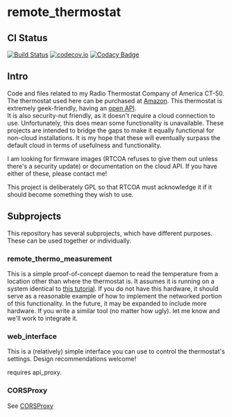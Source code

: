 # remote_thermostat

## CI Status

[![Build Status](https://travis-ci.org/spresse1/CORSProxy.svg?branch=master)](https://travis-ci.org/spresse1/CORSProxy)
[![codecov.io](https://codecov.io/github/spresse1/CORSProxy/coverage.svg?branch=master)](https://codecov.io/github/spresse1/CORSProxy?branch=master)
[![Codacy Badge](https://api.codacy.com/project/badge/grade/bdc343b447df40d895be50b251fee31e)](https://www.codacy.com/app/steve_7/CORSProxy)

## Intro
Code and files related to my Radio Thermostat Company of America CT-50.  
The thermostat used here can be purchased at 
[Amazon](http://www.amazon.com/dp/B00KQS35XA/).  This thermostat is 
extremely geek-friendly, having an 
[open 
API](http://assistly-production.s3.amazonaws.com/91626/kb_article_attachments/38350/RTCOAWiFIAPIV1_3_original.pdf?AWSAccessKeyId=AKIAJNSFWOZ6ZS23BMKQ&Expires=1459096179&Signature=A7XvkHItaEVmWlsl2BrbRasrKIk%3D&response-content-disposition=filename%3D%22RTCOAWiFIAPIV1_3.pdf%22&response-content-type=application%2Fpdf).  
It is also security-nut friendly, as it doesn't require a cloud 
connection to use.  Unfortunately, this does mean some functionality is 
unavailable.  These projects are intended to bridge the gaps to make it 
equally functional for non-cloud installations.  It is my hope that 
these will eventually surpass the default cloud in terms of usefulness 
and functionality.

I am looking for firmware images (RTCOA refuses to give them out unless 
there's a security update) or documentation on the cloud API.  If you 
have either of these, please contact me!

This project is deliberately GPL so that RTCOA must acknowledge it if it 
should become something they wish to use.

## Subprojects
This repository has several subprojects, which have different purposes.  These can be used together or individually.

### remote_thermo_measurement
This is a simple proof-of-concept daemon to read the temperature from a location other than where the thermostat is.  It assumes it is running on a system identical to [this tutorial](https://learn.adafruit.com/measuring-temperature-with-a-beaglebone-black/overview).  If you do not have this hardware, it should serve as a reasonable example of how to implement the networked portion of this functionality.  In the future, it may be expanded to include more hardware.  If you write a similar tool (no matter how ugly). let me know and we'll work to integrate it.

### web_interface

This is a (relatively) simple interface you can use to control the thermostat's settings.  Design recommendations welcome!

requires api_proxy.

### CORSProxy

See [CORSProxy](https://github.com/spresse1/CORSProxy)
